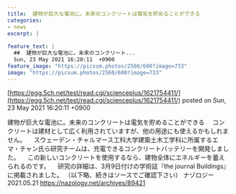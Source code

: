 ```yaml
---
title:  建物が巨大な電池に。未来のコンクリートは電気を貯めることができる  
categories:
- news
excerpt: |
  
feature_text: |
  ##  建物が巨大な電池に。未来のコンクリート...
  Sun, 23 May 2021 16:20:11  +0900
feature_image: "https://picsum.photos/2560/600?image=733"
image: "https://picsum.photos/2560/600?image=733"
---
```


[https://egg.5ch.net/test/read.cgi/scienceplus/1621754411/](https://egg.5ch.net/test/read.cgi/scienceplus/1621754411/)
posted on Sun, 23 May 2021 16:20:11  +0900

<!--more-->

建物が巨大な電池に。未来のコンクリートは電気を貯めることができる 　コンクリートは建材として広く利用されていますが、他の用途にも使えるかもしれません。 　スウェーデン・チャルマース工科大学建築土木工学科に所属するエマ・チャン氏ら研究チームは、充電できるコンクリートバッテリーを開発しました。 　この新しいコンクリートを使用するなら、建物全体にエネルギーを蓄えられるのです。 　研究の詳細は、3月9日付けの学術誌『the journal Buildings』に掲載されました。 （以下略、続きはソースでご確認下さい） ナゾロジー　2021.05.21 https://nazology.net/archives/89421

